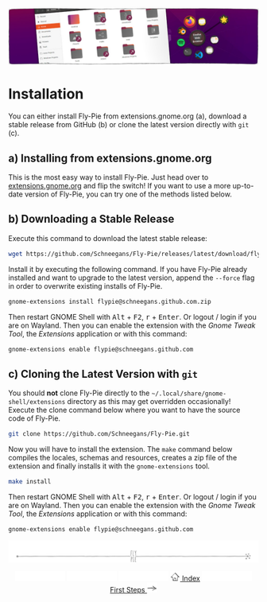 <p align="center">
  <img src ="pics/banner-06.jpg" />
</p>

# Installation

You can either install Fly-Pie from extensions.gnome.org (a), download a stable release
from GitHub (b) or clone the latest version directly with `git` (c).

## a) Installing from extensions.gnome.org

This is the most easy way to install Fly-Pie. Just head over to
[extensions.gnome.org](https://extensions.gnome.org/extension/3433/fly-pie) and flip the switch!
If you want to use a more up-to-date version of Fly-Pie, you can try one of the methods listed below.

## b) Downloading a Stable Release

Execute this command to download the latest stable release:

```bash
wget https://github.com/Schneegans/Fly-Pie/releases/latest/download/flypie@schneegans.github.com.zip
```

Install it by executing the following command. If you have Fly-Pie already installed and want to upgrade to
the latest version, append the `--force` flag in order to overwrite existing installs of Fly-Pie.

```bash
gnome-extensions install flypie@schneegans.github.com.zip
```

Then restart GNOME Shell with <kbd>Alt</kbd> + <kbd>F2</kbd>, <kbd>r</kbd> + <kbd>Enter</kbd>.
Or logout / login if you are on Wayland.
Then you can enable the extension with the *Gnome Tweak Tool*, the *Extensions* application or with this command:

```bash
gnome-extensions enable flypie@schneegans.github.com
```

## c) Cloning the Latest Version with `git`

You should **not** clone Fly-Pie directly to the `~/.local/share/gnome-shell/extensions` directory as this may get overridden occasionally!
Execute the clone command below where you want to have the source code of Fly-Pie.

```bash
git clone https://github.com/Schneegans/Fly-Pie.git
```

Now you will have to install the extension.
The `make` command below compiles the locales, schemas and resources, creates a zip file of the extension and finally installs it with the `gnome-extensions` tool.

```bash
make install
```

Then restart GNOME Shell with <kbd>Alt</kbd> + <kbd>F2</kbd>, <kbd>r</kbd> + <kbd>Enter</kbd>.
Or logout / login if you are on Wayland.
Then you can enable the extension with the *Gnome Tweak Tool*, the *Extensions* application or with this command:

```bash
gnome-extensions enable flypie@schneegans.github.com
```

<p align="center"><img src ="pics/hr.svg" /></p>

<p align="center">
  <img src="pics/nav-space.svg"/>
  <img src="pics/nav-space.svg"/>
  <img src="pics/nav-space.svg"/>
  <a href="../README.md#getting-started"><img src ="pics/home.png"/> Index</a>
  <img src="pics/nav-space.svg"/>
  <a href="first-steps.md">First Steps <img src ="pics/right-arrow.png"/></a>
</p>
